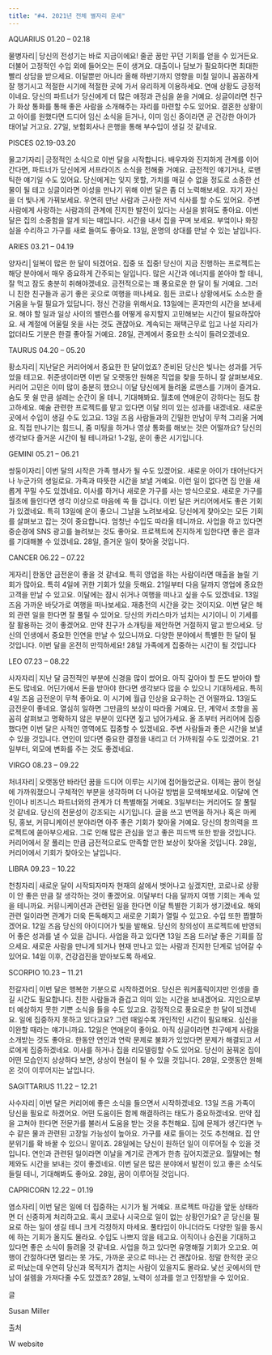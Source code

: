 ```yaml
---
title: "#4. 2021년 전체 별자리 운세"
---
```


AQUARIUS 01.20 – 02.18

물병자리│당신의 전성기는 바로 지금이에요! 줄곧 꿈만 꾸던 기회를 얻을 수 있거든요. 더불어 고정적인 수입 외에 들어오는 돈이 생겨요. 대출이나 담보가 필요하다면 최대한 빨리 상담을 받으세요. 이달뿐만 아니라 올해 하반기까지 영향을 미칠 일이니 꼼꼼하게 잘 챙기시고 적절한 시기에 적절한 곳에 가서 유리하게 이용하세요. 연애 상황도 긍정적이네요. 당신의 파트너가 당신에게 더 많은 애정과 관심을 쏟을 거예요. 싱글이라면 친구가 화상 통화를 통해 좋은 사람을 소개해주는 자리를 마련할 수도 있어요. 결혼한 상황이고 아이를 원했다면 드디어 임신 소식을 듣거나, 이미 임신 중이라면 곧 건강한 아이가 태어날 거고요. 27일, 보험회사나 은행을 통해 부수입이 생길 것 같네요.


PISCES 02.19-03.20

물고기자리│긍정적인 소식으로 이번 달을 시작합니다. 배우자와 진지하게 관계를 이어간다면, 파트너가 당신에게 서프라이즈 소식을 전해줄 거예요. 금전적인 얘기거나, 로맨틱한 얘기일 수도 있어요. 당신에게는 잊지 못할, 가치를 매길 수 없을 정도로 소중한 선물이 될 테고 싱글이라면 이성을 만나기 위해 이번 달은 좀 더 노력해보세요. 자기 자신을 더 빛나게 가꿔보세요. 우연히 만난 사람과 근사한 저녁 식사를 할 수도 있어요. 주변 사람에게 사랑하는 사람과의 관계에 진지한 발전이 있다는 사실을 밝혀도 좋아요. 이번 달은 집의 소중함을 알게 되는 때입니다. 시간을 내서 집을 꾸며 보세요. 부엌이나 화장실을 수리하고 가구를 새로 들여도 좋아요. 13일, 운명의 상대를 만날 수 있는 날입니다.



ARIES 03.21 – 04.19

양자리│일복이 많은 한 달이 되겠어요. 집중 또 집중! 당신이 지금 진행하는 프로젝트는 해당 분야에서 매우 중요하게 간주되는 일입니다. 많은 시간과 에너지를 쏟아야 할 테니, 잘 먹고 잠도 충분히 취해야겠네요. 금전적으로는 꽤 풍요로운 한 달이 될 거예요. 그러니 친한 친구들과 공기 좋은 곳으로 여행을 떠나세요. 힘든 코로나 상황에서도 소소한 즐거움을 누릴 필요가 있답니다. 정신 건강을 위해서요. 13일에는 혼자만의 시간을 보내세요. 해야 할 일과 일상 사이의 밸런스를 어떻게 유지할지 고민해보는 시간이 필요하잖아요. 새 계절에 어울릴 옷을 사는 것도 괜찮아요. 계속되는 재택근무로 입고 나설 자리가 없더라도 기분은 한결 좋아질 거예요. 28일, 관계에서 중요한 소식이 들려오겠네요.


TAURUS 04.20 – 05.20

황소자리│지난달은 커리어에서 중요한 한 달이었죠? 준비된 당신은 빛나는 성과를 거두었을 테고요. 취준생이라면 이번 달 오랫동안 원해온 직업을 찾을 듯하니 잘 살펴보세요. 커리어 고민은 이미 많이 충분히 했으니 이달 당신에게 들려올 로맨스를 기꺼이 즐겨요. 숨도 못 쉴 만큼 설레는 순간이 올 테니, 기대해봐요. 월초에 연애운이 강하다는 점도 참고하세요. 예술 관련한 프로젝트를 맡고 있다면 이달 의미 있는 성과를 내겠네요. 새로운 곳에서 수입이 생길 수도 있고요. 13일 즈음 사람들과의 긴밀한 만남이 무척 그리울 거예요. 직접 만나기는 힘드니, 줌 미팅을 하거나 영상 통화를 해보는 것은 어떨까요? 당신의 생각보다 즐거운 시간이 될 테니까요! 1-2일, 운이 좋은 시기입니다.


GEMINI 05.21 – 06.21

쌍둥이자리│이번 달의 시작은 가족 행사가 될 수도 있겠어요. 새로운 아이가 태어난다거나 누군가의 생일로요. 가족과 따뜻한 시간을 보낼 거예요. 이런 일이 없다면 집 안을 새롭게 꾸밀 수도 있겠네요. 이사를 하거나 새로운 가구를 사는 방식으로요. 새로운 가구를 월초에 들인다면 생각 이상으로 마음에 쏙 들 겁니다. 이번 달은 커리어에서도 좋은 기회가 있겠네요. 특히 13일에 운이 좋으니 그날을 노려보세요. 당신에게 찾아오는 모든 기회를 살펴보고 잡는 것이 중요합니다. 엄청난 수입도 따라올 테니까요. 사업을 하고 있다면 중순경에 SNS 광고를 늘려보는 것도 좋아요. 프로젝트에 진지하게 임한다면 좋은 결과를 기대해볼 수 있겠네요. 28일, 즐거운 일이 찾아올 것입니다.



CANCER 06.22 – 07.22

게자리│한동안 금전운이 좋을 것 같네요. 특히 영업을 하는 사람이라면 매출을 늘릴 기회가 많아요. 특히 4일에 귀한 기회가 있을 듯해요. 21일부터 다음 달까지 영업에 중요한 고객을 만날 수 있고요. 이달에는 잠시 쉬거나 여행을 떠나고 싶을 수도 있겠네요. 13일 즈음 가까운 바닷가로 여행을 떠나보세요. 재충전의 시간을 갖는 것이지요. 이번 달은 해외 관련 일을 한다면 잘 풀릴 수 있어요. 당신의 카리스마가 넘치는 시기이니 이 기세를 잘 활용하는 것이 좋겠어요. 만약 친구가 소개팅을 제안하면 거절하지 말고 받으세요. 당신의 인생에서 중요한 인연을 만날 수 있으니까요. 다양한 분야에서 특별한 한 달이 될 것입니다. 이번 달을 온전히 만끽하세요! 28일 가족에게 집중하는 시간이 될 것입니다


LEO 07.23 – 08.22

사자자리│지난 달 금전적인 부분에 신경을 많이 썼어요. 아직 갚아야 할 돈도 받아야 할 돈도 많네요. 어딘가에서 돈을 받아야 한다면 생각보다 많을 수 있으니 기대하세요. 특히 4일 즈음 금전운이 무척 좋아요. 이 시기에 월급 인상을 요구하는 건 어떨까요. 13일도 금전운이 좋네요. 열심히 일하면 그만큼의 보상이 따라올 거예요. 단, 계약서 조항을 꼼꼼히 살펴보고 명확하지 않은 부분이 있다면 짚고 넘어가세요. 올 초부터 커리어에 집중했다면 이번 달은 사적인 영역에도 집중할 수 있겠네요. 주변 사람들과 좋은 시간을 보낼 수 있을 것입니다. 연인이 있다면 중요한 결정을 내리고 더 가까워질 수도 있겠어요. 21일부터, 외모에 변화를 주는 것도 좋겠네요.

VIRGO 08.23 – 09.22

처녀자리│오랫동안 바라던 꿈을 드디어 이루는 시기에 접어들었군요. 이제는 꿈이 현실에 가까워졌으니 구체적인 부분을 생각하며 더 나아갈 방법을 모색해보세요. 이달에 연인이나 비즈니스 파트너와의 관계가 더 특별해질 거예요. 3일부터는 커리어도 잘 풀릴 것 같네요. 당신의 전문성이 강조되는 시기입니다. 글을 쓰고 번역을 하거나 혹은 마케팅, 홍보, 커뮤니케이션 분야라면 아주 좋은 기회가 찾아올 거예요. 당신의 창의력을 프로젝트에 쏟아부으세요. 그로 인해 많은 관심을 얻고 좋은 피드백 또한 받을 것입니다. 커리어에서 잘 풀리는 만큼 금전적으로도 만족할 만한 보상이 찾아올 것입니다. 28일, 커리어에서 기회가 찾아오는 날입니다.


LIBRA 09.23 – 10.22

천칭자리│새로운 달이 시작되자마자 현재의 삶에서 벗어나고 싶겠지만, 코로나로 상황이 안 좋은 만큼 잘 생각하는 것이 좋겠어요. 이달부터 다음 달까지 여행 기회는 계속 있을 테니까요. 커뮤니케이션과 관련된 일을 한다면 이달 특별한 기회가 생기겠네요. 해외 관련 일이라면 관계가 더욱 돈독해지고 새로운 기회가 열릴 수 있고요. 수입 또한 짭짤하겠어요. 12일 즈음 당신의 아이디어가 빛을 발해요. 당신의 창의성이 프로젝트에 반영되어 좋은 성과를 낼 수 있을 겁니다. 사업을 하고 있다면 13일 즈음 드러날 좋은 기회를 잡으세요. 새로운 사람을 만나게 되거나 현재 만나고 있는 사람과 진지한 단계로 넘어갈 수 있어요. 14일 이후, 건강검진을 받아보도록 하세요.


SCORPIO 10.23 – 11.21

전갈자리│이번 달은 행복한 기분으로 시작하겠어요. 당신은 워커홀릭이지만 인생을 즐길 시간도 필요합니다. 친한 사람들과 즐겁고 의미 있는 시간을 보내겠어요. 지인으로부터 예상하지 못한 기쁜 소식을 들을 수도 있고요. 감정적으로 풍요로운 한 달이 되겠네요. 일에 집중하지 못하고 있다고요? 그런 때일수록 개인적인 시간이 필요해요. 심신을 이완할 때라는 얘기니까요. 12일은 연애운이 좋아요. 아직 싱글이라면 친구에게 사람을 소개받는 것도 좋아요. 한동안 연인과 연락 문제로 불화가 있었다면 문제가 해결되고 서로에게 집중하겠네요. 이사를 하거나 집을 리모델링할 수도 있어요. 당신이 꿈꿔온 집이 어떤 모습인지 상상하다 보면, 상상이 현실이 될 수 있을 것입니다. 28일, 오랫동안 원해온 것이 이루어지는 날입니다.


SAGITTARIUS 11.22 – 12.21

사수자리│이번 달은 커리어에 좋은 소식을 들으면서 시작하겠네요. 13일 즈음 가족이 당신을 필요로 하겠어요. 어떤 도움이든 함께 해결하려는 태도가 중요하겠네요. 만약 집을 고쳐야 한다면 전문가를 불러서 도움을 받는 것을 추천해요. 집에 문제가 생긴다면 누수 같은 물과 관련된 고장일 가능성이 높아요. 가구를 새로 들이는 것도 추천해요. 집 안 분위기를 확 바꿀 수 있으니 말이죠. 28일에는 당신이 원하던 일이 이루어질 수 있을 것입니다. 연인과 관련된 일이라면 이날을 계기로 관계가 한층 깊어지겠군요. 월말에는 형제와도 시간을 보내는 것이 좋겠네요. 이번 달은 많은 분야에서 발전이 있고 좋은 소식도 들릴 테니, 기대해봐도 좋아요. 28일, 꿈이 이루어질 것입니다.


CAPRICORN 12.22 – 01.19

염소자리│이번 달은 일에 더 집중하는 시기가 될 거예요. 프로젝트 마감을 앞둔 상태라면 더 신중하게 처리하고요. 혹시 코로나 시국으로 일이 없는 상황인가요? 곧 당신을 필요로 하는 일이 생길 테니 크게 걱정하지 마세요. 풀타임이 아니더라도 다양한 일을 동시에 하는 기회가 올지도 몰라요. 수입도 나쁘지 않을 테고요. 이직이나 승진을 기대하고 있다면 좋은 소식이 들려올 것 같네요. 사업을 하고 있다면 유명해질 기회가 오고요. 여행이 간절하다면 멀리는 못 가도, 가까운 곳으로 떠나는 건 괜찮아요. 정말 한적한 곳으로 떠났는데 우연히 당신과 목적지가 겹치는 사람이 있을지도 몰라요. 낯선 곳에서의 만남이 설렘을 가져다줄 수도 있겠죠? 28일, 노력이 성과를 얻고 인정받을 수 있어요.


글

Susan Miller

출처

W website
